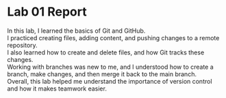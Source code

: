 # Lab 01 Report

In this lab, I learned the basics of Git and GitHub.  
I practiced creating files, adding content, and pushing changes to a remote repository.  
I also learned how to create and delete files, and how Git tracks these changes.  
Working with branches was new to me, and I understood how to create a branch, make changes, and then merge it back to the main branch.  
Overall, this lab helped me understand the importance of version control and how it makes teamwork easier.
